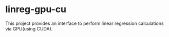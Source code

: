 # linreg-gpu-cu

This project provides an interface to perform linear regression calculations via GPU(using CUDA).